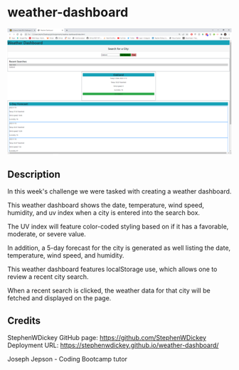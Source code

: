 # weather-dashboard

![screenshot of weather-dashboard](./weather-dashboard.png)

## Description
In this week's challenge we were tasked with creating a weather dashboard.

This weather dashboard shows the date, temperature, wind speed, humidity, and uv index when a city is entered into the search box. 

The UV index will feature color-coded styling based on if it has a favorable, moderate, or severe value.

In addition, a 5-day forecast for the city is generated as well listing the date, temperature, wind speed, and humidity.

This weather dashboard features localStorage use, which allows one to review a recent city search.

When a recent search is clicked, the weather data for that city will be fetched and displayed on the page.

## Credits
StephenWDickey
GitHub page: https://github.com/StephenWDickey
Deployment URL: https://stephenwdickey.github.io/weather-dashboard/

Joseph Jepson - Coding Bootcamp tutor